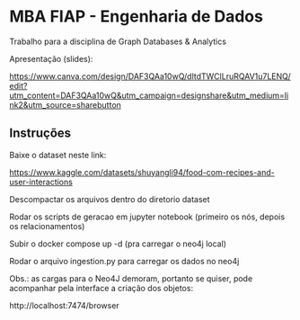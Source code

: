 # MBA FIAP - Engenharia de Dados

Trabalho para a disciplina de Graph Databases & Analytics

Apresentação (slides):

https://www.canva.com/design/DAF3QAa10wQ/dltdTWClLruRQAV1u7LENQ/edit?utm_content=DAF3QAa10wQ&utm_campaign=designshare&utm_medium=link2&utm_source=sharebutton

## Instruções

Baixe o dataset neste link:

https://www.kaggle.com/datasets/shuyangli94/food-com-recipes-and-user-interactions

Descompactar os arquivos dentro do diretorio dataset

Rodar os scripts de geracao em jupyter notebook (primeiro os nós, depois os relacionamentos)

Subir o docker compose up -d (pra carregar o neo4j local)

Rodar o arquivo ingestion.py para carregar os dados no neo4j

Obs.: as cargas para o Neo4J demoram, portanto se quiser, pode acompanhar pela interface a criação dos objetos:

http://localhost:7474/browser